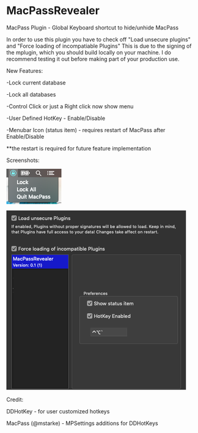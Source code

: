 # MacPassRevealer
MacPass Plugin - Global Keyboard shortcut to hide/unhide MacPass

In order to use this plugin you have to check off "Load unsecure plugins" and "Force loading of incompatiable Plugins"
This is due to the signing of the mplugin, which you should build locally on your machine. 
I do recommend testing it out before making part of your production use. 

New Features: 

-Lock current database

-Lock all databases 

-Control Click or just a Right click now show menu

-User Defined HotKey - Enable/Disable 

-Menubar Icon (status item) - requires restart of MacPass after Enable/Disable

  **the restart is required for future feature implementation 



Screenshots:

![](menu-mpr.png)


![](pref-mpr.png)



Credit:

DDHotKey - for user customized hotkeys

MacPass (@mstarke) - MPSettings additions for DDHotKeys
